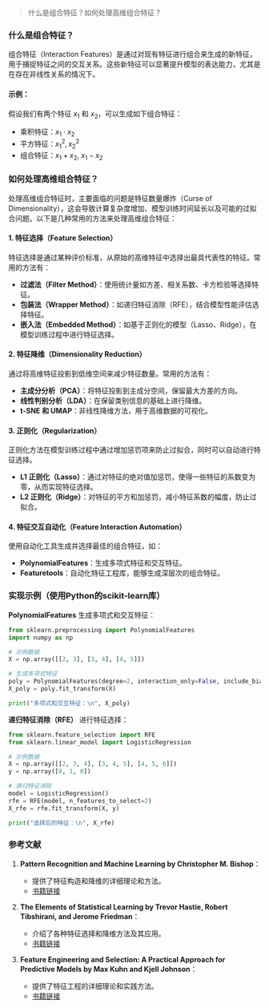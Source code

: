 > 什么是组合特征？如何处理高维组合特征？


### 什么是组合特征？

组合特征（Interaction Features）是通过对现有特征进行组合来生成的新特征，用于捕捉特征之间的交互关系。这些新特征可以显著提升模型的表达能力，尤其是在存在非线性关系的情况下。

#### 示例：

假设我们有两个特征 $x_1$ 和 $x_2$，可以生成如下组合特征：
- 乘积特征：$x_1 \cdot x_2$
- 平方特征：$x_1^2, x_2^2$
- 组合特征：$x_1 + x_2$, $x_1 - x_2$

### 如何处理高维组合特征？

处理高维组合特征时，主要面临的问题是特征数量爆炸（Curse of Dimensionality），这会导致计算复杂度增加、模型训练时间延长以及可能的过拟合问题。以下是几种常用的方法来处理高维组合特征：

#### 1. 特征选择（Feature Selection）

特征选择是通过某种评价标准，从原始的高维特征中选择出最具代表性的特征。常用的方法有：
- **过滤法（Filter Method）**：使用统计量如方差、相关系数、卡方检验等选择特征。
- **包装法（Wrapper Method）**：如递归特征消除（RFE），结合模型性能评估选择特征。
- **嵌入法（Embedded Method）**：如基于正则化的模型（Lasso、Ridge），在模型训练过程中进行特征选择。

#### 2. 特征降维（Dimensionality Reduction）

通过将高维特征投影到低维空间来减少特征数量。常用的方法有：
- **主成分分析（PCA）**：将特征投影到主成分空间，保留最大方差的方向。
- **线性判别分析（LDA）**：在保留类别信息的基础上进行降维。
- **t-SNE 和 UMAP**：非线性降维方法，用于高维数据的可视化。

#### 3. 正则化（Regularization）

正则化方法在模型训练过程中通过增加惩罚项来防止过拟合，同时可以自动进行特征选择。
- **L1 正则化（Lasso）**：通过对特征的绝对值加惩罚，使得一些特征的系数变为零，从而实现特征选择。
- **L2 正则化（Ridge）**：对特征的平方和加惩罚，减小特征系数的幅度，防止过拟合。

#### 4. 特征交互自动化（Feature Interaction Automation）

使用自动化工具生成并选择最佳的组合特征，如：
- **PolynomialFeatures**：生成多项式特征和交互特征。
- **Featuretools**：自动化特征工程库，能够生成深层次的组合特征。

### 实现示例（使用Python的scikit-learn库）

**PolynomialFeatures** 生成多项式和交互特征：
```python
from sklearn.preprocessing import PolynomialFeatures
import numpy as np

# 示例数据
X = np.array([[2, 3], [3, 4], [4, 5]])

# 生成多项式特征
poly = PolynomialFeatures(degree=2, interaction_only=False, include_bias=False)
X_poly = poly.fit_transform(X)

print("多项式和交互特征：\n", X_poly)
```

**递归特征消除（RFE）** 进行特征选择：
```python
from sklearn.feature_selection import RFE
from sklearn.linear_model import LogisticRegression

# 示例数据
X = np.array([[2, 3, 4], [3, 4, 5], [4, 5, 6]])
y = np.array([0, 1, 0])

# 递归特征消除
model = LogisticRegression()
rfe = RFE(model, n_features_to_select=2)
X_rfe = rfe.fit_transform(X, y)

print("选择后的特征：\n", X_rfe)
```

### 参考文献

1. **Pattern Recognition and Machine Learning by Christopher M. Bishop**：
   - 提供了特征构造和降维的详细理论和方法。
   - [书籍链接](https://www.springer.com/gp/book/9780387310732)

2. **The Elements of Statistical Learning by Trevor Hastie, Robert Tibshirani, and Jerome Friedman**：
   - 介绍了各种特征选择和降维方法及其应用。
   - [书籍链接](https://web.stanford.edu/~hastie/ElemStatLearn/)

3. **Feature Engineering and Selection: A Practical Approach for Predictive Models by Max Kuhn and Kjell Johnson**：
   - 提供了特征工程的详细理论和实践方法。
   - [书籍链接](https://www.amazon.com/Feature-Engineering-Selection-Approach-Predictive/dp/1491953241)
